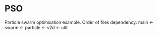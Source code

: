 # PSO
Particle swarm optimisation example.
Order of files dependency: main <- swarm <- particle <- v2d <- util
